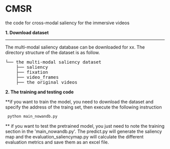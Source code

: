 # CMSR
the code for cross-modal saliency for the immersive videos


**1. Download dataset**
***
The multi-modal saliency database  can be downloaded for xx.
The directory structure of the dataset is as follow.
<pre>
└── the multi-modal saliency dataset
    ├── saliency
    ├── fixation  
    ├── video_frames  
    ├── the original videos
</pre>
**2. The training and  testing code**

 
 **if you want to train the model, you need to download the dataset and specify the address of the traing set, then execute the following  instruction
```python
 python main_nowandb.py
```
** if you want to test the pretrained model, you just need to note the training section in the 'main_nowandb.py'.
The predict.py  will generate the saliency map and the evaluation_saliencymap.py will calculate the different evaluation metrics and save them as an excel file.
